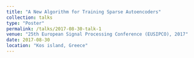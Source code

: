 ```yaml
---
title: "A New Algorithm for Training Sparse Autoencoders"
collection: talks
type: "Poster"
permalink: /talks/2017-08-30-talk-1
venue: "25th European Signal Processing Conference (EUSIPCO), 2017"
date: 2017-08-30
location: "Kos island, Greece"
---
```



